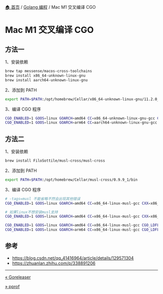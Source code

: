 [🏠 首页](../_index.md) / [Golang 编程](_index.md) / Mac M1 交叉编译 CGO

# Mac M1 交叉编译 CGO

## 方法一

 1、安装依赖

```bash
brew tap messense/macos-cross-toolchains
brew install x86_64-unknown-linux-gnu
brew install aarch64-unknown-linux-gnu
```

2、添加到 PATH

```bash
export PATH=$PATH:/opt/homebrew/Cellar/x86_64-unknown-linux-gnu/11.2.0_1/bin::/opt/homebrew/Cellar/aarch64-unknown-linux-gnu/11.2.0_1/bin
```

3、编译 CGO 程序

```bash
CGO_ENABLED=1 GOOS=linux GOARCH=amd64 CC=x86_64-unknown-linux-gnu-gcc CXX=x86_64-unknown-linux-gnu-g++ go build
CGO_ENABLED=1 GOOS=linux GOARCH=arm64 CC=aarch64-unknown-linux-gnu-gcc CXX=aarch64-unknown-linux-gnu-g++ go build
```

## 方法二

1、安装依赖

```bash
brew install FiloSottile/musl-cross/musl-cross
```

2、添加到 PATH

```bash
export PATH=$PATH:/opt/homebrew/Cellar/musl-cross/0.9.9_1/bin
```

3、编译 CGO 程序

```bash
# -tags=musl 不能省略不然会出现其他错误
CGO_ENABLED=1 GOOS=linux GOARCH=amd64 CC=x86_64-linux-musl-gcc CXX=x86_64-linux-musl-g++ go build -tags=musl

# 如果linux不想安装musl支持
CGO_ENABLED=1 GOOS=linux GOARCH=amd64 CC=x86_64-linux-musl-gcc CXX=x86_64-linux-musl-g++ CGO_LDFLAGS="-static" go build -tags=musl

CGO_ENABLED=1 GOOS=linux GOARCH=amd64 CC=x86_64-linux-musl-gcc CGO_LDFLAGS="-static" go build
CGO_ENABLED=1 GOOS=linux GOARCH=arm64 CC=x86_64-linux-musl-gcc CGO_LDFLAGS="-static" go build
```

## 参考

- <https://blog.csdn.net/qq_41416964/article/details/129571304>
- <https://zhuanlan.zhihu.com/p/338891206>

---
[« Goreleaser](goreleaser.md)

[» pprof](pprof.md)

